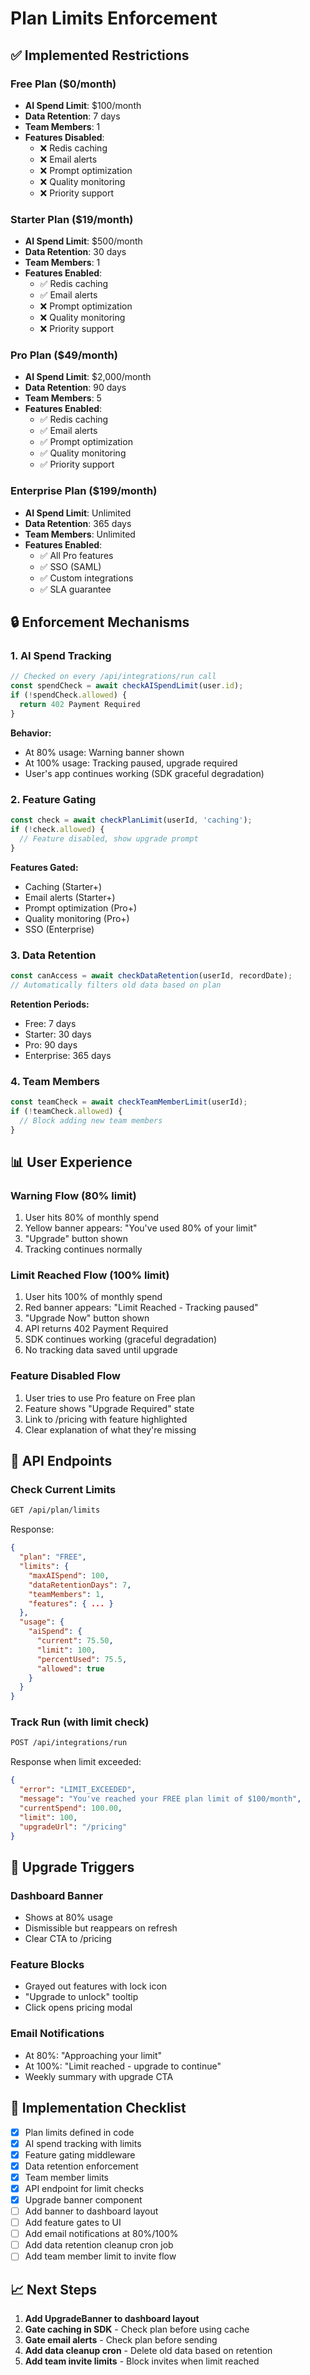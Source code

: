 # Plan Limits Enforcement

## ✅ Implemented Restrictions

### Free Plan ($0/month)
- **AI Spend Limit**: $100/month
- **Data Retention**: 7 days
- **Team Members**: 1
- **Features Disabled**:
  - ❌ Redis caching
  - ❌ Email alerts
  - ❌ Prompt optimization
  - ❌ Quality monitoring
  - ❌ Priority support

### Starter Plan ($19/month)
- **AI Spend Limit**: $500/month
- **Data Retention**: 30 days
- **Team Members**: 1
- **Features Enabled**:
  - ✅ Redis caching
  - ✅ Email alerts
  - ❌ Prompt optimization
  - ❌ Quality monitoring
  - ❌ Priority support

### Pro Plan ($49/month)
- **AI Spend Limit**: $2,000/month
- **Data Retention**: 90 days
- **Team Members**: 5
- **Features Enabled**:
  - ✅ Redis caching
  - ✅ Email alerts
  - ✅ Prompt optimization
  - ✅ Quality monitoring
  - ✅ Priority support

### Enterprise Plan ($199/month)
- **AI Spend Limit**: Unlimited
- **Data Retention**: 365 days
- **Team Members**: Unlimited
- **Features Enabled**:
  - ✅ All Pro features
  - ✅ SSO (SAML)
  - ✅ Custom integrations
  - ✅ SLA guarantee

## 🔒 Enforcement Mechanisms

### 1. AI Spend Tracking
```typescript
// Checked on every /api/integrations/run call
const spendCheck = await checkAISpendLimit(user.id);
if (!spendCheck.allowed) {
  return 402 Payment Required
}
```

**Behavior:**
- At 80% usage: Warning banner shown
- At 100% usage: Tracking paused, upgrade required
- User's app continues working (SDK graceful degradation)

### 2. Feature Gating
```typescript
const check = await checkPlanLimit(userId, 'caching');
if (!check.allowed) {
  // Feature disabled, show upgrade prompt
}
```

**Features Gated:**
- Caching (Starter+)
- Email alerts (Starter+)
- Prompt optimization (Pro+)
- Quality monitoring (Pro+)
- SSO (Enterprise)

### 3. Data Retention
```typescript
const canAccess = await checkDataRetention(userId, recordDate);
// Automatically filters old data based on plan
```

**Retention Periods:**
- Free: 7 days
- Starter: 30 days
- Pro: 90 days
- Enterprise: 365 days

### 4. Team Members
```typescript
const teamCheck = await checkTeamMemberLimit(userId);
if (!teamCheck.allowed) {
  // Block adding new team members
}
```

## 📊 User Experience

### Warning Flow (80% limit)
1. User hits 80% of monthly spend
2. Yellow banner appears: "You've used 80% of your limit"
3. "Upgrade" button shown
4. Tracking continues normally

### Limit Reached Flow (100% limit)
1. User hits 100% of monthly spend
2. Red banner appears: "Limit Reached - Tracking paused"
3. "Upgrade Now" button shown
4. API returns 402 Payment Required
5. SDK continues working (graceful degradation)
6. No tracking data saved until upgrade

### Feature Disabled Flow
1. User tries to use Pro feature on Free plan
2. Feature shows "Upgrade Required" state
3. Link to /pricing with feature highlighted
4. Clear explanation of what they're missing

## 🚀 API Endpoints

### Check Current Limits
```bash
GET /api/plan/limits
```

Response:
```json
{
  "plan": "FREE",
  "limits": {
    "maxAISpend": 100,
    "dataRetentionDays": 7,
    "teamMembers": 1,
    "features": { ... }
  },
  "usage": {
    "aiSpend": {
      "current": 75.50,
      "limit": 100,
      "percentUsed": 75.5,
      "allowed": true
    }
  }
}
```

### Track Run (with limit check)
```bash
POST /api/integrations/run
```

Response when limit exceeded:
```json
{
  "error": "LIMIT_EXCEEDED",
  "message": "You've reached your FREE plan limit of $100/month",
  "currentSpend": 100.00,
  "limit": 100,
  "upgradeUrl": "/pricing"
}
```

## 🎯 Upgrade Triggers

### Dashboard Banner
- Shows at 80% usage
- Dismissible but reappears on refresh
- Clear CTA to /pricing

### Feature Blocks
- Grayed out features with lock icon
- "Upgrade to unlock" tooltip
- Click opens pricing modal

### Email Notifications
- At 80%: "Approaching your limit"
- At 100%: "Limit reached - upgrade to continue"
- Weekly summary with upgrade CTA

## 🔧 Implementation Checklist

- [x] Plan limits defined in code
- [x] AI spend tracking with limits
- [x] Feature gating middleware
- [x] Data retention enforcement
- [x] Team member limits
- [x] API endpoint for limit checks
- [x] Upgrade banner component
- [ ] Add banner to dashboard layout
- [ ] Add feature gates to UI
- [ ] Add email notifications at 80%/100%
- [ ] Add data retention cleanup cron job
- [ ] Add team member limit to invite flow

## 📈 Next Steps

1. **Add UpgradeBanner to dashboard layout**
2. **Gate caching in SDK** - Check plan before using cache
3. **Gate email alerts** - Check plan before sending
4. **Add data cleanup cron** - Delete old data based on retention
5. **Add team invite limits** - Block invites when limit reached
